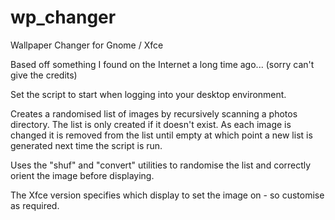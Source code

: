 # wp_changer
Wallpaper Changer for Gnome / Xfce

Based off something I found on the Internet a long time ago... (sorry can't give the credits)

Set the script to start when logging into your desktop environment.

Creates a randomised list of images by recursively scanning a photos directory. The list is only created if it doesn't exist.
As each image is changed it is removed from the list until empty at which point a new list is generated next time the script is run.

Uses the "shuf" and "convert" utilities to randomise the list and correctly orient the image before displaying.

The Xfce version specifies which display to set the image on - so customise as required.